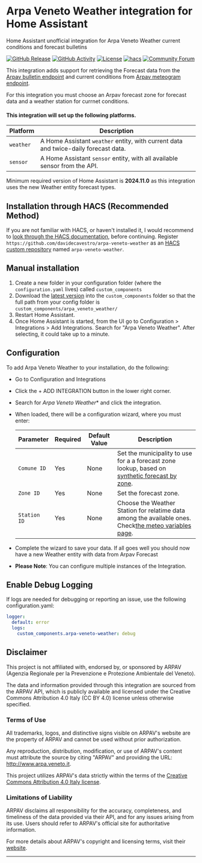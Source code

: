 # Arpa Veneto Weather integration for Home Assistant
Home Assistant unofficial integration for Arpa Veneto Weather current conditions and forecast bulletins

[![GitHub Release][releases-shield]][releases]
[![GitHub Activity][commits-shield]][commits]
[![License][license-shield]](LICENSE)
[![hacs][hacsbadge]][hacs]
[![Community Forum][forum-shield]][forum]


This integration adds support for retrieving the Forecast data from the [Arpav bulletin endpoint](https://api.arpa.veneto.it/REST/v1/bollettini_meteo_simboli_en) and current conditions from [Arpav meteogram endpoint](https://api.arpa.veneto.it/REST/v1/meteo_meteogrammi_tabella).

For this integration you must choose an Arpav forecast zone for forecast data and a weather station for currnet conditions.

#### This integration will set up the following platforms.

Platform | Description
-- | --
`weather` | A Home Assistant `weather` entity, with current data and twice-daily forecast data.
`sensor` | A Home Assistant `sensor` entity, with all available sensor from the API.

Minimum required version of Home Assistant is **2024.11.0** as this integration uses the new Weather entity forecast types.

## Installation through HACS (Recommended Method)

If you are not familiar with HACS, or haven't installed it, I would recommend to [look through the HACS documentation](https://hacs.xyz/), before continuing.
Register `https://github.com/davidecavestro/arpa-veneto-weather` as an [HACS custom repository](https://www.hacs.xyz/docs/faq/custom_repositories/) named `arpa-veneto-weather`.

## Manual installation

1. Create a new folder in your configuration folder (where the `configuration.yaml` lives) called `custom_components`
2. Download the [latest version](https://github.com/davidecavestro/arpa-venete-weather/releases) into the `custom_components` folder so that the full path from your config folder is `custom_components/arpa_veneto_weather/`
3. Restart Home Assistant.
4. Once Home Assistant is started, from the UI go to Configuration > Integrations > Add Integrations. Search for "Arpa Veneto Weather". After selecting, it could take up to a minute.

## Configuration

To add Arpa Veneto Weather to your installation, do the following:

- Go to Configuration and Integrations
- Click the + ADD INTEGRATION button in the lower right corner.
- Search for *Arpa Veneto Weather** and click the integration.
- When loaded, there will be a configuration wizard, where you must enter:

  | Parameter | Required | Default Value | Description |
  | --------- | -------- | ------------- | ----------- |
  | `Comune ID` | Yes | None | Set the municipality to use for a a forecast zone lookup, based on [synthetic forecast by zone](https://meteo.arpa.veneto.it/?page=comuni_geo). |
  | `Zone ID` | Yes | None | Set the forecast zone. |
  | `Station ID` | Yes | None | Choose the Weather Station for relatime data among the available ones. Check[the meteo variables page](https://www.arpa.veneto.it/dati-ambientali/dati-in-diretta/meteo-idro-nivo/variabili_meteo). |

- Complete the wizard to save your data. If all goes well you should now have a new Weather entity with data from Arpav Forecast
- **Please Note**: You can configure multiple instances of the Integration.

## Enable Debug Logging

If logs are needed for debugging or reporting an issue, use the following configuration.yaml:

```yaml
logger:
  default: error
  logs:
    custom_components.arpa-veneto-weather: debug
```

## Disclaimer

This project is not affiliated with, endorsed by, or sponsored by ARPAV (Agenzia Regionale per la Prevenzione e Protezione Ambientale del Veneto).

The data and information provided through this integration are sourced from the ARPAV API, which is publicly available and licensed under the Creative Commons Attribution 4.0 Italy (CC BY 4.0) license unless otherwise specified.

### Terms of Use

All trademarks, logos, and distinctive signs visible on ARPAV's website are the property of ARPAV and cannot be used without prior authorization.

Any reproduction, distribution, modification, or use of ARPAV's content must attribute the source by citing "ARPAV" and providing the URL: http://www.arpa.veneto.it.

This project utilizes ARPAV's data strictly within the terms of the [Creative Commons Attribution 4.0 Italy license](https://creativecommons.org/licenses/by/4.0/deed.it).

### Limitations of Liability

ARPAV disclaims all responsibility for the accuracy, completeness, and timeliness of the data provided via their API, and for any issues arising from its use. Users should refer to ARPAV's official site for authoritative information.

For more details about ARPAV's copyright and licensing terms, visit their [website](http://www.arpa.veneto.it/).



***

[commits-shield]: https://img.shields.io/github/commit-activity/y/davidecavestro/arpa-veneto-weather.svg?style=flat-square
[commits]: https://github.com/davidecavestro/arpa-veneto-weather/commits/main
[hacs]: https://github.com/hacs/integration
[hacsbadge]: https://img.shields.io/badge/HACS-Default-orange.svg?style=flat-square
[forum-shield]: https://img.shields.io/badge/community-forum-brightgreen.svg?style=flat-square
[forum]: https://community.home-assistant.io/
[license-shield]: https://img.shields.io/github/license/davidecavestro/arpa-veneto-weather.svg?style=flat-square
[releases-shield]: https://img.shields.io/github/release/davidecavestro/arpa-veneto-weather.svg?style=flat-square
[releases]: https://github.com/davidecavestro/arpa-veneto-weather/releases
